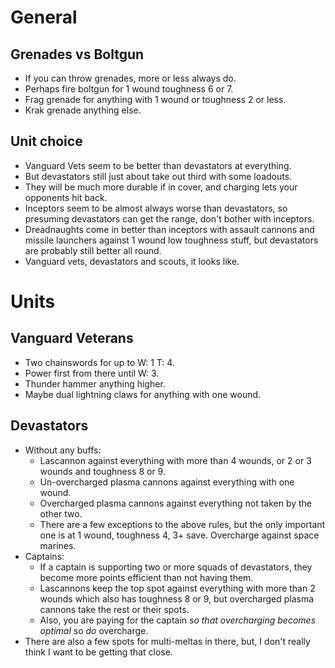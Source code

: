 # General

## Grenades vs Boltgun
* If you can throw grenades, more or less always do.
* Perhaps fire boltgun for 1 wound toughness 6 or 7.
* Frag grenade for anything with 1 wound or toughness 2 or less.
* Krak grenade anything else.

## Unit choice
* Vanguard Vets seem to be better than devastators at everything.
* But devastators still just about take out third with some loadouts.
* They will be much more durable if in cover, and charging lets your opponents
  hit back.
* Inceptors seem to be almost always worse than devastators, so presuming
  devastators can get the range, don't bother with inceptors.
* Dreadnaughts come in better than inceptors with assault cannons and missile
  launchers against 1 wound low toughness stuff, but devastators are probably
  still better all round.
* Vanguard vets, devastators and scouts, it looks like.

# Units

## Vanguard Veterans
* Two chainswords for up to W: 1 T: 4.
* Power first from there until W: 3.
* Thunder hammer anything higher.
* Maybe dual lightning claws for anything with one wound.

## Devastators
* Without any buffs:
  - Lascannon against everything with more than 4 wounds, or 2 or 3 wounds and
    toughness 8 or 9.
  - Un-overcharged plasma cannons against everything with one wound.
  - Overcharged plasma cannons against everything not taken by the other two.
  - There are a few exceptions to the above rules, but the only important one
    is at 1 wound, toughness 4, 3+ save. Overcharge against space marines.
* Captains:
  - If a captain is supporting two or more squads of devastators, they become
    more points efficient than not having them.
  - Lascannons keep the top spot against everything with more than 2 wounds
    which also has toughness 8 or 9, but overcharged plasma cannons take the
    rest or their spots.
  - Also, you are paying for the captain _so that overcharging becomes optimal_
    so _do_ overcharge.
* There are also a few spots for multi-meltas in there, but, I don't really
  think I want to be getting that close.
